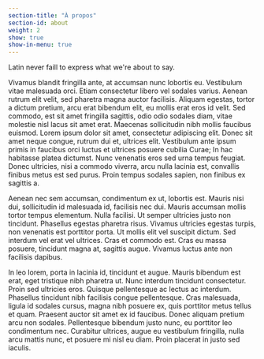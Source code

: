 ```yaml
---
section-title: "À propos"
section-id: about
weight: 2
show: true
show-in-menu: true
---
```

Latin never faill to express what we're about to say.

Vivamus blandit fringilla ante, at accumsan nunc lobortis eu. Vestibulum vitae malesuada orci. Etiam consectetur libero vel sodales varius. Aenean rutrum elit velit, sed pharetra magna auctor facilisis. Aliquam egestas, tortor a dictum pretium, arcu erat bibendum elit, eu mollis erat eros id velit. Sed commodo, est sit amet fringilla sagittis, odio odio sodales diam, vitae molestie nisl lacus sit amet erat. Maecenas sollicitudin nibh mollis faucibus euismod. Lorem ipsum dolor sit amet, consectetur adipiscing elit. Donec sit amet neque congue, rutrum dui et, ultrices elit. Vestibulum ante ipsum primis in faucibus orci luctus et ultrices posuere cubilia Curae; In hac habitasse platea dictumst. Nunc venenatis eros sed urna tempus feugiat. Donec ultricies, nisi a commodo viverra, arcu nulla lacinia est, convallis finibus metus est sed purus. Proin tempus sodales sapien, non finibus ex sagittis a.

Aenean nec sem accumsan, condimentum ex ut, lobortis est. Mauris nisi dui, sollicitudin id malesuada id, facilisis nec dui. Mauris accumsan mollis tortor tempus elementum. Nulla facilisi. Ut semper ultricies justo non tincidunt. Phasellus egestas pharetra risus. Vivamus ultricies egestas turpis, non venenatis est porttitor porta. Ut mollis elit vel suscipit dictum. Sed interdum vel erat vel ultrices. Cras et commodo est. Cras eu massa posuere, tincidunt magna at, sagittis augue. Vivamus luctus ante non facilisis dapibus.

In leo lorem, porta in lacinia id, tincidunt et augue. Mauris bibendum est erat, eget tristique nibh pharetra ut. Nunc interdum tincidunt consectetur. Proin sed ultricies eros. Quisque pellentesque ac lectus ac interdum. Phasellus tincidunt nibh facilisis congue pellentesque. Cras malesuada, ligula id sodales cursus, magna nibh posuere ex, quis porttitor metus tellus et quam. Praesent auctor sit amet ex id faucibus. Donec aliquam pretium arcu non sodales. Pellentesque bibendum justo nunc, eu porttitor leo condimentum nec. Curabitur ultrices, augue eu vestibulum fringilla, nulla arcu mattis nunc, et posuere mi nisl eu diam. Proin placerat in justo sed iaculis.
